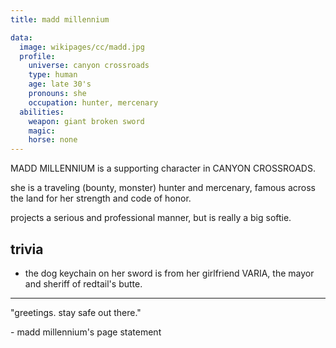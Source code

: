 ```yaml
---
title: madd millennium

data:
  image: wikipages/cc/madd.jpg
  profile:
    universe: canyon crossroads
    type: human
    age: late 30's
    pronouns: she
    occupation: hunter, mercenary
  abilities:
    weapon: giant broken sword
    magic:
    horse: none
---
```


MADD MILLENNIUM is a supporting character in CANYON CROSSROADS.

she is a traveling (bounty, monster) hunter and mercenary, famous across the land for her strength and code of honor.

projects a serious and professional manner, but is really a big softie.

## trivia

- the dog keychain on her sword is from her girlfriend VARIA, the mayor and sheriff of redtail's butte.

---

"greetings. stay safe out there."

\- madd millennium's page statement

